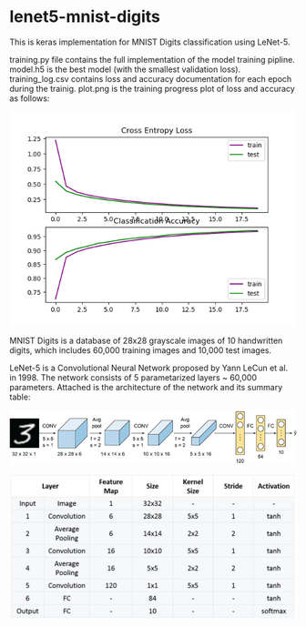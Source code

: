 # lenet5-mnist-digits

This is keras implementation for MNIST Digits classification using LeNet-5. 

training.py file contains the full implementation of the model training pipline. 
model.h5 is the best model (with the smallest validation loss).
training_log.csv contains loss and accuracy documentation for each epoch during the trainig.
plot.png is the training progress plot of loss and accuracy as follows:

![plot](/plot.png)

MNIST Digits is a database of 28x28 grayscale images of 10 handwritten digits, which includes 60,000 training images and 10,000 test images. 

LeNet-5 is a Convolutional Neural Network proposed by Yann LeCun et al. in 1998. The network consists of 5 parametarized layers ~ 60,000 parameters. Attached is the architecture of the network and its summary table:

![1](/lenet5-architecture/pic1.png)

![2](/lenet5-architecture/pic2.png)




 
